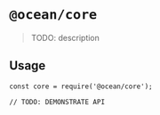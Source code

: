 # `@ocean/core`

> TODO: description

## Usage

```
const core = require('@ocean/core');

// TODO: DEMONSTRATE API
```
